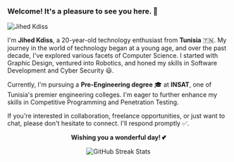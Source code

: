 ### Welcome! It's a pleasure to see you here. 🤩

![Jihed Kdiss](https://i.ibb.co/7JwL6gp/1690108974486.jpg)

I'm **Jihed Kdiss**, a 20-year-old technology enthusiast from **Tunisia** 🇹🇳. My journey in the world of technology began at a young age, and over the past decade, I've explored various facets of Computer Science. I started with Graphic Design, ventured into Robotics, and honed my skills in Software Development and Cyber Security 😃.

Currently, I'm pursuing a **Pre-Engineering degree** 🎓 at **INSAT**, one of Tunisia's premier engineering colleges. I'm eager to further enhance my skills in Competitive Programming and Penetration Testing.

If you're interested in collaboration, freelance opportunities, or just want to chat, please don't hesitate to connect. I'll respond promptly ✅.

<div align="center">
  <p><strong>Wishing you a wonderful day! 💕</strong></p>
  <img src="https://github-readme-streak-stats.herokuapp.com?user=jihedkdiss&border_radius=12" alt="GitHub Streak Stats">
</div>
